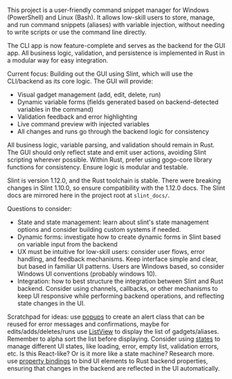 <!-- Use this file to provide workspace-specific custom instructions to Copilot. For more details, visit https://code.visualstudio.com/docs/copilot/copilot-customization#_use-a-githubcopilotinstructionsmd-file -->

This project is a user-friendly command snippet manager for Windows (PowerShell) and Linux (Bash). It allows low-skill users to store, manage, and run command snippets (aliases) with variable injection, without needing to write scripts or use the command line directly.

The CLI app is now feature-complete and serves as the backend for the GUI app. All business logic, validation, and persistence is implemented in Rust in a modular way for easy integration.

Current focus: Building out the GUI using Slint, which will use the CLI/backend as its core logic. The GUI will provide:
- Visual gadget management (add, edit, delete, run)
- Dynamic variable forms (fields generated based on backend-detected variables in the command)
- Validation feedback and error highlighting
- Live command preview with injected variables
- All changes and runs go through the backend logic for consistency

All business logic, variable parsing, and validation should remain in Rust. The GUI should only reflect state and emit user actions, avoiding Slint scripting wherever possible. Within Rust, prefer using gogo-core library functions for consistency. Ensure logic is modular and testable. 

Slint is version 1.12.0, and the Rust toolchain is stable. There were breaking changes in Slint 1.10.0, so ensure compatibility with the 1.12.0 docs. The Slint docs are mirrored here in the project root at `slint_docs/`.

Questions to consider:
- State and state management: learn about slint's state management options and consider building custom systems if needed.
- Dynamic forms: investigate how to create dynamic forms in Slint based on variable input from the backend
- UX must be intuitive for low-skill users: consider user flows, error handling, and feedback mechanisms. Keep interface simple and clear, but based in familiar UI patterns. Users are Windows based, so consider Windows UI conventions (probably windows 10).
- Integration: how to best structure the integration between Slint and Rust backend. Consider using channels, callbacks, or other mechanisms to keep UI responsive while performing backend operations, and reflecting state changes in the UI.

Scratchpad for ideas:
use [popups](https://releases.slint.dev/1.7.2/docs/slint/src/language/builtins/elements.html#popupwindow) to create an alert class that can be reused for error messages and confirmations, maybe for edits/adds/deletes/runs
use [ListView](https://releases.slint.dev/1.7.2/docs/slint/src/language/builtins/elements.html#listview) to display the list of gadgets/aliases. Remember to alpha sort the list before displaying.
Consider using [states](https://releases.slint.dev/1.7.2/docs/slint/src/language/builtins/states.html) to manage different UI states, like loading, error, empty list, validation errors, etc. Is this React-like? Or is it more like a state machine? Research more.
use [property bindings](https://releases.slint.dev/1.7.2/docs/slint/src/language/builtins/property_bindings.html) to bind UI elements to Rust backend properties, ensuring that changes in the backend are reflected in the UI automatically.
